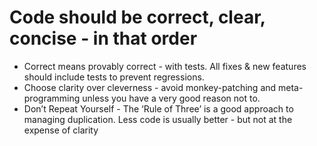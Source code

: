 # Code should be correct, clear, concise - in that order
* Correct means provably correct - with tests. All fixes & new features should include tests to prevent regressions.
* Choose clarity over cleverness - avoid monkey-patching and meta-programming unless you have a very good reason not to.
* Don’t Repeat Yourself - The ‘Rule of Three’ is a good approach to managing duplication. Less code is usually better - but not at the expense of clarity

